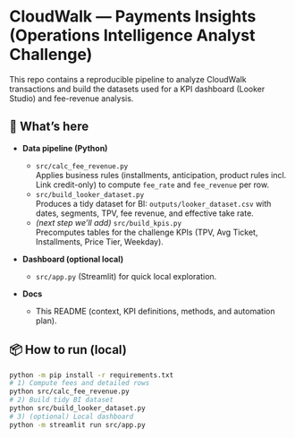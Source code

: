 # CloudWalk — Payments Insights (Operations Intelligence Analyst Challenge)

This repo contains a reproducible pipeline to analyze CloudWalk transactions and build the datasets used for a KPI dashboard (Looker Studio) and fee-revenue analysis.

## 🔧 What’s here

- **Data pipeline (Python)**
  - `src/calc_fee_revenue.py`  
    Applies business rules (installments, anticipation, product rules incl. Link credit-only) to compute `fee_rate` and `fee_revenue` per row.
  - `src/build_looker_dataset.py`  
    Produces a tidy dataset for BI: `outputs/looker_dataset.csv` with dates, segments, TPV, fee revenue, and effective take rate.
  - *(next step we’ll add)* `src/build_kpis.py`  
    Precomputes tables for the challenge KPIs (TPV, Avg Ticket, Installments, Price Tier, Weekday).

- **Dashboard (optional local)**
  - `src/app.py` (Streamlit) for quick local exploration.

- **Docs**
  - This README (context, KPI definitions, methods, and automation plan).

## 📦 How to run (local)

```bash
python -m pip install -r requirements.txt
# 1) Compute fees and detailed rows
python src/calc_fee_revenue.py
# 2) Build tidy BI dataset
python src/build_looker_dataset.py
# 3) (optional) Local dashboard
python -m streamlit run src/app.py
